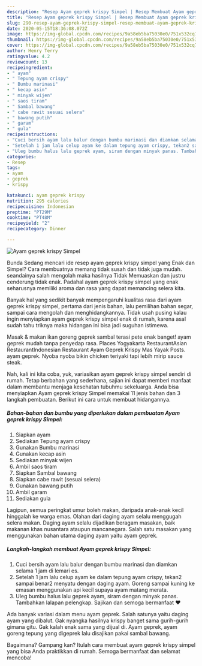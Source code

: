```yaml
---
description: "Resep Ayam geprek krispy Simpel | Resep Membuat Ayam geprek krispy Simpel Yang Paling Enak"
title: "Resep Ayam geprek krispy Simpel | Resep Membuat Ayam geprek krispy Simpel Yang Paling Enak"
slug: 290-resep-ayam-geprek-krispy-simpel-resep-membuat-ayam-geprek-krispy-simpel-yang-paling-enak
date: 2020-05-15T18:36:08.072Z
image: https://img-global.cpcdn.com/recipes/9a58eb5ba75030e0/751x532cq70/ayam-geprek-krispy-simpel-foto-resep-utama.jpg
thumbnail: https://img-global.cpcdn.com/recipes/9a58eb5ba75030e0/751x532cq70/ayam-geprek-krispy-simpel-foto-resep-utama.jpg
cover: https://img-global.cpcdn.com/recipes/9a58eb5ba75030e0/751x532cq70/ayam-geprek-krispy-simpel-foto-resep-utama.jpg
author: Henry Terry
ratingvalue: 4.2
reviewcount: 13
recipeingredient:
- " ayam"
- " Tepung ayam crispy"
- " Bumbu marinasi"
- " kecap asin"
- " minyak wijen"
- " saos tiram"
- " Sambal bawang"
- " cabe rawit sesuai selera"
- " bawang putih"
- " garam"
- " gula"
recipeinstructions:
- "Cuci bersih ayam lalu balur dengan bumbu marinasi dan diamkan selama 1 jam di lemari es."
- "Setelah 1 jam lalu celup ayam ke dalam tepung ayam crispy, tekan2 sampai benar2 menyatu dengan daging ayam. Goreng sampai kuning ke emasan menggunakan api kecil supaya ayam matang merata."
- "Uleg bumbu halus lalu geprek ayam, siram dengan minyak panas. Tambahkan lalapan pelengkap. Sajikan dan semoga bermanfaat ❤️"
categories:
- Resep
tags:
- ayam
- geprek
- krispy

katakunci: ayam geprek krispy 
nutrition: 295 calories
recipecuisine: Indonesian
preptime: "PT29M"
cooktime: "PT48M"
recipeyield: "2"
recipecategory: Dinner

---
```



![Ayam geprek krispy Simpel](https://img-global.cpcdn.com/recipes/9a58eb5ba75030e0/751x532cq70/ayam-geprek-krispy-simpel-foto-resep-utama.jpg)

Bunda Sedang mencari ide resep ayam geprek krispy simpel yang Enak dan Simpel? Cara membuatnya memang tidak susah dan tidak juga mudah. seandainya salah mengolah maka hasilnya Tidak Memuaskan dan justru cenderung tidak enak. Padahal ayam geprek krispy simpel yang enak seharusnya memiliki aroma dan rasa yang dapat memancing selera kita.

Banyak hal yang sedikit banyak mempengaruhi kualitas rasa dari ayam geprek krispy simpel, pertama dari jenis bahan, lalu pemilihan bahan segar, sampai cara mengolah dan menghidangkannya. Tidak usah pusing kalau ingin menyiapkan ayam geprek krispy simpel enak di rumah, karena asal sudah tahu triknya maka hidangan ini bisa jadi suguhan istimewa.

Masak &amp; makan ikan goreng geprek sambal terasi pete enak banget! ayam geprek mudah tanpa penyedap rasa. Places Yogyakarta RestaurantAsian RestaurantIndonesian Restaurant Ayam Geprek Krispy Mas Yayak Posts. ayam geprek. Nyoba nyoba bikin chicken teriyaki tapi lebih mirip sauce steak.


Nah, kali ini kita coba, yuk, variasikan ayam geprek krispy simpel sendiri di rumah. Tetap berbahan yang sederhana, sajian ini dapat memberi manfaat dalam membantu menjaga kesehatan tubuhmu sekeluarga. Anda bisa menyiapkan Ayam geprek krispy Simpel memakai 11 jenis bahan dan 3 langkah pembuatan. Berikut ini cara untuk membuat hidangannya.

<!--inarticleads1-->

##### Bahan-bahan dan bumbu yang diperlukan dalam pembuatan Ayam geprek krispy Simpel:

1. Siapkan  ayam
1. Sediakan  Tepung ayam crispy
1. Gunakan  Bumbu marinasi
1. Gunakan  kecap asin
1. Sediakan  minyak wijen
1. Ambil  saos tiram
1. Siapkan  Sambal bawang
1. Siapkan  cabe rawit (sesuai selera)
1. Gunakan  bawang putih
1. Ambil  garam
1. Sediakan  gula


Lagipun, semua peringkat umur boleh makan, daripada anak-anak kecil hinggalah ke warga emas. Olahan dari daging ayam selalu menggugah selera makan. Daging ayam selalu dijadikan beragam masakan, baik makanan khas nusantara ataupun mancanegara. Salah satu masakan yang menggunakan bahan utama daging ayam yaitu ayam geprek. 

<!--inarticleads2-->

##### Langkah-langkah membuat Ayam geprek krispy Simpel:

1. Cuci bersih ayam lalu balur dengan bumbu marinasi dan diamkan selama 1 jam di lemari es.
1. Setelah 1 jam lalu celup ayam ke dalam tepung ayam crispy, tekan2 sampai benar2 menyatu dengan daging ayam. Goreng sampai kuning ke emasan menggunakan api kecil supaya ayam matang merata.
1. Uleg bumbu halus lalu geprek ayam, siram dengan minyak panas. Tambahkan lalapan pelengkap. Sajikan dan semoga bermanfaat ❤️


Ada banyak variasi dalam menu ayam geprek. Salah satunya yaitu daging ayam yang dibalut. Gak nyangka hasilnya krispy banget sama gurih-gurih gimana gitu. Gak kalah enak sama yang dijual di. Ayam geprek, ayam goreng tepung yang digeprek lalu disajikan pakai sambal bawang. 

Bagaimana? Gampang kan? Itulah cara membuat ayam geprek krispy simpel yang bisa Anda praktikkan di rumah. Semoga bermanfaat dan selamat mencoba!
